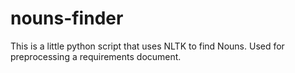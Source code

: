 # nouns-finder
This is a little python script that uses NLTK to find Nouns. Used for preprocessing a requirements document.
